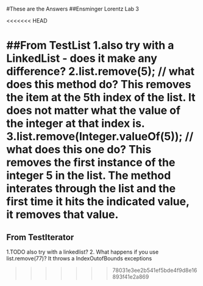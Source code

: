 #These are the Answers
##Ensminger Lorentz Lab 3

<<<<<<< HEAD

##From TestList
1.also try with a LinkedList - does it make any difference?
2.list.remove(5); // what does this method do?
        This removes the item at the 5th index of the list. It does not matter
        what the value of the integer at that index is.
3.list.remove(Integer.valueOf(5)); // what does this one do?
        This removes the first instance of the integer 5 in the list. The method
        interates through the list and the first time it hits the indicated
        value, it removes that value.
=======
## From TestIterator
1.TODO also try with a linkedlist?
2. What happens if you use list.remove(77)?
        It throws a IndexOutofBounds exceptions
>>>>>>> 78031e3ee2b541ef5bde4f9d8e16893f41e2a869
